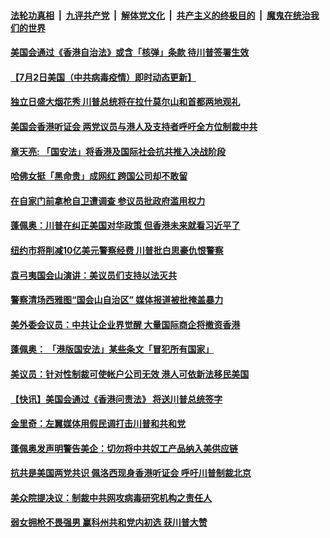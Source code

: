 

####  [法轮功真相](../../../../basic/blob/master/README.md?t=07031202) &nbsp;|&nbsp; [九评共产党](../../../../9ping.md/blob/master/README.md?t=07031202) &nbsp;|&nbsp; [解体党文化](../../../../jtdwh.md/blob/master/README.md?t=07031202)  &nbsp;|&nbsp; [共产主义的终极目的](../../../../gczydzjmd.md/blob/master/README.md?t=07031202) &nbsp;|&nbsp; [魔鬼在统治我们的世界](../../../../mgztzwmdsj.md/blob/master/README.md?t=07031202) 

#### [美国会通过《香港自治法》或含「核弹」条款 待川普签署生效](../pages/soh6/396763.md?t=07031202) 
#### [【7月2日美国（中共病毒疫情）即时动态更新】](../pages/soh6/396622.md?t=07031202) 
#### [独立日盛大烟花秀 川普总统将在拉什莫尔山和首都两地观礼](../pages/soh6/396739.md?t=07031202) 
#### [美国会香港听证会 两党议员与港人及支持者呼吁全方位制裁中共](../pages/soh6/396703.md?t=07031202) 
#### [章天亮: 「国安法」将香港及国际社会抗共推入决战阶段](../pages/soh6/396712.md?t=07031202) 
#### [哈佛女挺「黑命贵」成网红 跨国公司却不敢留](../pages/soh6/396688.md?t=07031202) 
#### [在自家门前拿枪自卫遭调查 参议员批政府滥用权力](../pages/soh6/396679.md?t=07031202) 
#### [蓬佩奥：川普在纠正美国对华政策 但香港未来就看习近平了](../pages/soh6/396664.md?t=07031202) 
#### [纽约市将削减10亿美元警察经费 川普批白思豪仇恨警察](../pages/soh6/396667.md?t=07031202) 
#### [袁弓夷国会山演讲：美议员们支持以法灭共](../pages/soh6/396481.md?t=07031202) 
#### [警察清场西雅图“国会山自治区” 媒体报道被批掩盖暴力](../pages/soh6/396469.md?t=07031202) 
#### [美外委会议员：中共让企业界觉醒 大量国际商企将撤资香港](../pages/soh6/396442.md?t=07031202) 
#### [蓬佩奥： 「港版国安法」某些条文「冒犯所有国家」](../pages/soh6/396406.md?t=07031202) 
#### [美议员：针对性制裁可使帐户公司无效 港人可依新法移民美国](../pages/soh6/396394.md?t=07031202) 
#### [【快讯】美国会通过《香港问责法》 将送川普总统签字](../pages/soh6/396397.md?t=07031202) 
#### [金里奇：左翼媒体用假民调打击川普和共和党](../pages/soh6/396376.md?t=07031202) 
#### [蓬佩奥发声明警告美企：切勿将中共奴工产品纳入美供应链](../pages/soh6/396370.md?t=07031202) 
#### [抗共是美国两党共识 佩洛西现身香港听证会 呼吁川普制裁北京](../pages/soh6/396352.md?t=07031202) 
#### [美众院提决议：制裁中共网攻病毒研究机构之责任人](../pages/soh6/396304.md?t=07031202) 
#### [弱女拥枪不畏强男 赢科州共和党内初选 获川普大赞](../pages/soh6/396349.md?t=07031202) 
